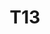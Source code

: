 ---
basin: 'No'
cudn: true
floor: Ground
grade: 4
images: []
living_room: 'No'
location: North Court
name: T13
network: Wireless Only
title: T13
---